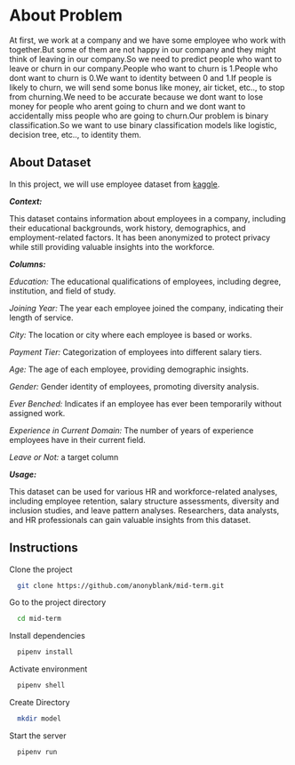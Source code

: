 # About Problem

At first, we work at a company and we have some employee who work with together.But some of them are not happy in our company and they might think of leaving in our company.So we need to predict people who want to leave or churn in our company.People who want to churn is 1.People who dont want to churn is 0.We want to identity between 0 and 1.If people is likely to churn, we will send some bonus like money, air ticket, etc.., to stop from churning.We need to be accurate because we dont want to lose money for people who arent going to churn and we dont want to accidentally miss people who are going to churn.Our problem is binary classification.So we want to use binary classification models like logistic, decision tree, etc.., to identity them.

## About Dataset

In this project, we will use employee dataset from [kaggle](https://www.kaggle.com/datasets/tawfikelmetwally/employee-dataset).

**_Context:_**

This dataset contains information about employees in a company, including their educational backgrounds, work history, demographics, and employment-related factors. It has been anonymized to protect privacy while still providing valuable insights into the workforce.

**_Columns:_**

_Education:_ The educational qualifications of employees, including degree, institution, and field of study.

_Joining Year:_ The year each employee joined the company, indicating their length of service.

_City:_ The location or city where each employee is based or works.

_Payment Tier:_ Categorization of employees into different salary tiers.

_Age:_ The age of each employee, providing demographic insights.

_Gender:_ Gender identity of employees, promoting diversity analysis.

_Ever Benched:_ Indicates if an employee has ever been temporarily without assigned work.

_Experience in Current Domain:_ The number of years of experience employees have in their current field.

_Leave or Not:_ a target column

**_Usage:_**

This dataset can be used for various HR and workforce-related analyses, including employee retention, salary structure assessments, diversity and inclusion studies, and leave pattern analyses. Researchers, data analysts, and HR professionals can gain valuable insights from this dataset.

## Instructions

Clone the project

```bash
  git clone https://github.com/anonyblank/mid-term.git
```

Go to the project directory

```bash
  cd mid-term
```

Install dependencies

```bash
  pipenv install
```

Activate environment

```bash
  pipenv shell
```

Create Directory

```bash
  mkdir model
```

Start the server

```bash
  pipenv run
```
